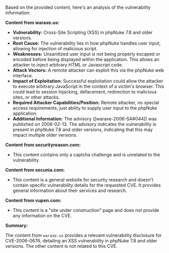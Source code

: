 Based on the provided content, here's an analysis of the vulnerability information:

**Content from waraxe.us:**

*   **Vulnerability:** Cross-Site Scripting (XSS) in phpNuke 7.8 and older versions.
*   **Root Cause:** The vulnerability lies in how phpNuke handles user input, allowing for injection of malicious script.
*  **Weaknesses:** Unsanitized user input is not being properly escaped or encoded before being displayed within the application. This allows an attacker to inject arbitrary HTML or Javascript code.
*   **Attack Vectors:** A remote attacker can exploit this via the phpNuke web interface. 
*   **Impact of Exploitation:** Successful exploitation could allow the attacker to execute arbitrary JavaScript in the context of a victim's browser. This could lead to session hijacking, defacement, redirection to malicious sites, or other attacks.
*   **Required Attacker Capabilities/Position:** Remote attacker, no special access requirements, just ability to supply user input to the phpNuke application.
*   **Additional Information:**  The advisory ([waraxe-2006-SA#044]) was published on 2006-02-13. The advisory indicates the vulnerability is present in phpNuke 7.8 and older versions, indicating that this may impact multiple older versions.

**Content from securityreason.com:**

*   This content contains only a captcha challenge and is unrelated to the vulnerability.

**Content from secunia.com:**

*   This content is a general website for security research and doesn't contain specific vulnerability details for the requested CVE. It provides general information about their services and research.

**Content from vupen.com:**
* This content is a "site under construction" page and does not provide any information on the CVE.

**Summary:**

The content from `waraxe.us` provides a relevant vulnerability disclosure for CVE-2006-0676, detailing an XSS vulnerability in phpNuke 7.8 and older versions. The other content is not related to this CVE.